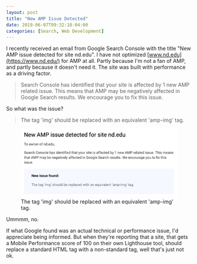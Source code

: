 ```yaml
---
layout: post
title: "New AMP Issue Detected"
date: 2019-06-07T09:32:18-04:00
categories: [Search, Web Development]
---
```

I recently received an email from Google Search Console with the title "New AMP issue detected for site nd.edu". I have not optimized [www.nd.edu](https://www.nd.edu/) for AMP at all. Partly because I'm not a fan of AMP, and partly because it doesn't need it. The site was built with performance as a driving factor.

> Search Console has identified that your site is affected by 1 new AMP related issue. This means that AMP may be negatively affected in Google Search results. We encourage you to fix this issue.

So what was the issue?<!-- more -->

> The tag 'img' should be replaced with an equivalent 'amp-img' tag.

<figure>
  <img src="/images/2019/amp-issue.png" alt="New AMP Issue">
  <figcaption>The tag 'img' should be replaced with an equivalent 'amp-img' tag.</figcaption>
</figure>

Ummmm, no.

If what Google found was an actual technical or performance issue, I'd appreciate being informed. But when they're reporting that a site, that gets a Mobile Performance score of 100 on their own Lighthouse tool, should replace a standard HTML tag with a non-standard tag, well that's just not ok.